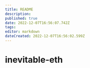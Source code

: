 ```yaml
---
title: README
description: 
published: true
date: 2022-12-07T16:56:07.742Z
tags: 
editor: markdown
dateCreated: 2022-12-07T16:56:02.599Z
---
```


# inevitable-eth
